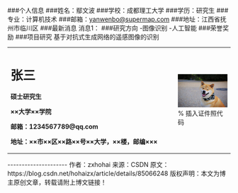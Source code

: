 ###个人信息
###姓名：鄢文波
###学校：成都理工大学
###学历：研究生
###专业：计算机技术
###邮箱：yanwenbo@supermap.com
###地址：江西省抚州市临川区
###最新消息
消息1：
###研究方向
-图像识别
-人工智能
###荣誉奖励
###项目研究
基于对抗式生成网络的遥感图像的识别
<table border="0">
  <tr>
    <td width="75%">
      <h1>张三</h1>
      <p><b>硕士研究生</b></p>
      <p><b>××大学××学院</b></p>
      <p><b>邮箱：1234567789@qq.com</b></p>
      <p><b>地址：××市××区××路××号××大学，××楼，邮编×××</b></p>
    </td>
    <td width="25%">
      <img src="/zhengjianzhao.jpg" width="100%">      % 插入证件照代码
    </td>
  </tr>
</table>
--------------------- 
作者：zxhohai 
来源：CSDN 
原文：https://blog.csdn.net/hohaizx/article/details/85066248 
版权声明：本文为博主原创文章，转载请附上博文链接！
